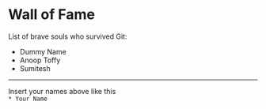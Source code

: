 # Wall of Fame

List of brave souls who survived Git:
* Dummy Name
* Anoop Toffy
* Sumitesh

---
Insert your names above like this\
`* Your Name`
